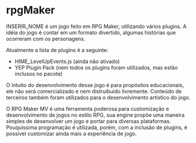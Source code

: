 # rpgMaker
INSERIR_NOME é um jogo feito em RPG Maker, utilizando vários plugins. A idéia do jogo é contar em um formato divertido, algumas histórias que ocorreram com os personagens.

Atualmente a lista de plugins é a seguinte:

- HIME_LevelUpEvents.js (ainda não ativado)
- YEP Plugin Pack (nem todos os plugins foram utilizados, mas estão inclusos no pacote)

O intuito do desenvolvimento desse jogo é para propósitos educacionais, ele não será comercializado e nem distruibuido livremente. Conteúdo de terceiros também foram utilizados para o desenvolvimento artistico do jogo.

O RPG Maker MV é uma ferramenta poderosa para customização e desenvolvimento de jogos no estilo RPG, sua engine propõe uma maneira simples de desenvolver um jogo e portar para diversas plataformas. Pouquíssima programação é utilizada, porém, com a inclusão de plugins, é possível customizar ainda mais a experiência de jogo.
